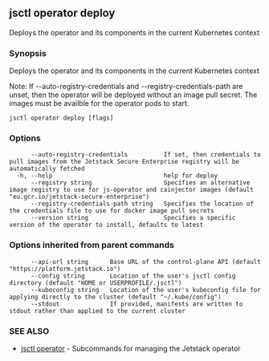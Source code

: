 ## jsctl operator deploy

Deploys the operator and its components in the current Kubernetes context

### Synopsis

Deploys the operator and its components in the current Kubernetes context

Note: If --auto-registry-credentials and --registry-credentials-path are unset, then the operator will be deployed without an image pull secret. The images must be availble for the operator pods to start.

```
jsctl operator deploy [flags]
```

### Options

```
      --auto-registry-credentials          If set, then credentials to pull images from the Jetstack Secure Enterprise registry will be automatically fetched
  -h, --help                               help for deploy
      --registry string                    Specifies an alternative image registry to use for js-operator and cainjector images (default "eu.gcr.io/jetstack-secure-enterprise")
      --registry-credentials-path string   Specifies the location of the credentials file to use for docker image pull secrets
      --version string                     Specifies a specific version of the operator to install, defaults to latest
```

### Options inherited from parent commands

```
      --api-url string      Base URL of the control-plane API (default "https://platform.jetstack.io")
      --config string       Location of the user's jsctl config directory (default "HOME or USERPROFILE/.jsctl")
      --kubeconfig string   Location of the user's kubeconfig file for applying directly to the cluster (default "~/.kube/config")
      --stdout              If provided, manifests are written to stdout rather than applied to the current cluster
```

### SEE ALSO

* [jsctl operator](jsctl_operator.md)	 - Subcommands for managing the Jetstack operator

